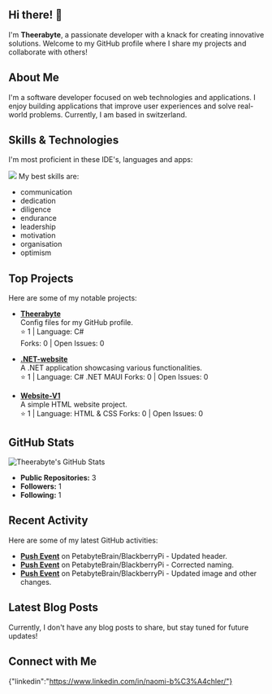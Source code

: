 ## Hi there! 👋

I'm **Theerabyte**, a passionate developer with a knack for creating innovative solutions. Welcome to my GitHub profile where I share my projects and collaborate with others!

## About Me

I'm a software developer focused on web technologies and applications. I enjoy building applications that improve user experiences and solve real-world problems. Currently, I am based in switzerland.

## Skills & Technologies
I'm most proficient in these IDE's, languages and apps:

<img src="https://skillicons.dev/icons?i=discord,instagram,linkedin,github,gitlab,git,cs,dotnet,docker,kubernetes,eclipse,figma,gamemakerstudio,html,css,js,php,java,linux,mysql,mongodb,powershell,raspberrypi,react,sqlite,vite,visualstudio,vscode,windows">
My best skills are:

- communication
- dedication
- diligence
- endurance
- leadership
- motivation
- organisation
- optimism

## Top Projects

Here are some of my notable projects:

- [**Theerabyte**](https://github.com/Theerabyte/LARRY-the-Labirinth)  
  Config files for my GitHub profile.  
  ⭐ 1 | Language: C#  
  Forks: 0 | Open Issues: 0  

- [**.NET-website**](https://github.com/Theerabyte/.NET-website)  
  A .NET application showcasing various functionalities.  
  ⭐ 1 | Language: C# .NET MAUI 
  Forks: 0 | Open Issues: 0  

- [**Website-V1**](https://github.com/Theerabyte/Website-V1)  
  A simple HTML website project.  
  ⭐ 1 | Language: HTML & CSS
  Forks: 0 | Open Issues: 0  

## GitHub Stats

![Theerabyte's GitHub Stats](https://github-readme-stats.vercel.app/api?username=Theerabyte&show_icons=true&count_private=true&theme=radical)

- **Public Repositories:** 3  
- **Followers:** 1  
- **Following:** 1

## Recent Activity

Here are some of my latest GitHub activities:
  
- **[Push Event](https://github.com/PetabyteBrain/BlackberryPi/commit/3b62682a0a8cfd344c80a7472075a0e236c503c3)** on PetabyteBrain/BlackberryPi - Updated header.  
- **[Push Event](https://github.com/PetabyteBrain/BlackberryPi/commit/975a97ced3beb3f65c389010f28d2f174c48a823)** on PetabyteBrain/BlackberryPi - Corrected naming.  
- **[Push Event](https://github.com/PetabyteBrain/BlackberryPi/commit/16f76577a4a101cdfb89b7492ac294244d7810b6)** on PetabyteBrain/BlackberryPi - Updated image and other changes.

## Latest Blog Posts

Currently, I don't have any blog posts to share, but stay tuned for future updates!

## Connect with Me
{"linkedin":"https://www.linkedin.com/in/naomi-b%C3%A4chler/"}
